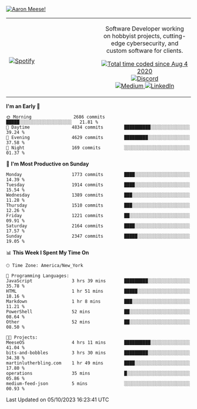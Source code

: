 [![Aaron Meese!](https://user-images.githubusercontent.com/17814535/88975338-a2aabf00-d27f-11ea-963f-8a19608716b4.png)](https://github.com/ajmeese7/readme-ascii "README ASCII")

<!-- Modified from project here: https://github.com/novatorem/novatorem -->
<table width="100%">
  <tr>
  <td width="50%">

&nbsp; <br> [![Spotify](https://ajmeese7.vercel.app/api/spotify)](https://open.spotify.com/user/ajmeese)

  </td>
  <td width="50%">
    <p align="center">
    Software Developer working on hobbyist projects, cutting-edge cybersecurity, and custom software for clients.
    </p>
    <p align="center">
      <a href="https://wakatime.com/@f726891d-3b02-46cd-9b60-e8c59f9e2b14">
        <img src="https://wakatime.com/badge/user/f726891d-3b02-46cd-9b60-e8c59f9e2b14.svg" alt="Total time coded since Aug 4 2020" title="WakaTime" />
      </a>
      <a href="http://link.aaronmeese.com/discord">
        <img src="https://img.shields.io/badge/discord-ajmeese7%234835-369?style=flat-square&logo=discord&logoColor=white&color=purple" alt="Discord" title="Discord">
      </a>
      <br />
      <a href="https://link.aaronmeese.com/medium">
        <img src="https://img.shields.io/badge/medium-ajmeese7-1DB954?style=flat-square&logo=medium&logoColor=white" alt="Medium" title="Medium">
      </a>
      <a href="https://link.aaronmeese.com/linkedin">
        <img src="https://img.shields.io/badge/linkedIn-aaronmeese-1DB954?style=flat-square&logo=linkedin&logoColor=white&color=blue" alt="LinkedIn" title="LinkedIn">
      </a>
    </p>
  </td>

</table>

[//]: <> (The `&nbsp;` is to have Aphelion take up more space)

<!--START_SECTION:waka-->
**I'm an Early 🐤** 

```text
🌞 Morning                2686 commits        █████░░░░░░░░░░░░░░░░░░░░   21.81 % 
🌆 Daytime                4834 commits        ██████████░░░░░░░░░░░░░░░   39.24 % 
🌃 Evening                4629 commits        █████████░░░░░░░░░░░░░░░░   37.58 % 
🌙 Night                  169 commits         ░░░░░░░░░░░░░░░░░░░░░░░░░   01.37 % 
```
📅 **I'm Most Productive on Sunday** 

```text
Monday                   1773 commits        ████░░░░░░░░░░░░░░░░░░░░░   14.39 % 
Tuesday                  1914 commits        ████░░░░░░░░░░░░░░░░░░░░░   15.54 % 
Wednesday                1389 commits        ███░░░░░░░░░░░░░░░░░░░░░░   11.28 % 
Thursday                 1510 commits        ███░░░░░░░░░░░░░░░░░░░░░░   12.26 % 
Friday                   1221 commits        ██░░░░░░░░░░░░░░░░░░░░░░░   09.91 % 
Saturday                 2164 commits        ████░░░░░░░░░░░░░░░░░░░░░   17.57 % 
Sunday                   2347 commits        █████░░░░░░░░░░░░░░░░░░░░   19.05 % 
```


📊 **This Week I Spent My Time On** 

```text
🕑︎ Time Zone: America/New_York

💬 Programming Languages: 
JavaScript               3 hrs 39 mins       █████████░░░░░░░░░░░░░░░░   35.78 % 
HTML                     1 hr 51 mins        █████░░░░░░░░░░░░░░░░░░░░   18.16 % 
Markdown                 1 hr 8 mins         ███░░░░░░░░░░░░░░░░░░░░░░   11.21 % 
PowerShell               52 mins             ██░░░░░░░░░░░░░░░░░░░░░░░   08.64 % 
Other                    52 mins             ██░░░░░░░░░░░░░░░░░░░░░░░   08.50 % 

🐱‍💻 Projects: 
MeeseOS                  4 hrs 11 mins       ██████████░░░░░░░░░░░░░░░   41.04 % 
bits-and-bobbles         3 hrs 30 mins       █████████░░░░░░░░░░░░░░░░   34.38 % 
martinlutherbling.com    1 hr 49 mins        ████░░░░░░░░░░░░░░░░░░░░░   17.80 % 
operations               35 mins             █░░░░░░░░░░░░░░░░░░░░░░░░   05.86 % 
medium-feed-json         5 mins              ░░░░░░░░░░░░░░░░░░░░░░░░░   00.93 % 
```


 Last Updated on 05/10/2023 16:23:41 UTC
<!--END_SECTION:waka-->

